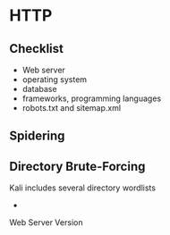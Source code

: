 # HTTP

## Checklist

* Web server
* operating system
* database
* frameworks, programming languages
* robots.txt and sitemap.xml

## 

## 

## Spidering



## Directory Brute-Forcing

Kali includes several directory wordlists

* 
Web Server Version

